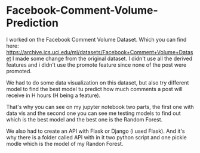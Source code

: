 # Facebook-Comment-Volume-Prediction

I worked on the Facebook Comment Volume Dataset. Which you can find here: https://archive.ics.uci.edu/ml/datasets/Facebook+Comment+Volume+Dataset
I made some change from the original dataset. I didn't use all the derived features and i didn't use the promote feature since none of the post were promoted. 

We had to do some data visualization on this dataset, but also try different model to find the best model tu predict how much comments a post will receive in H hours (H being a feature).

That's why you can see on my jupyter notebook two parts, the first one with data vis and the second one you can see me testing models to find out which is the best model and the best one is the Random Forest. 

We also had to create an API with Flask or Django (i used Flask). And it's why there is a folder called API with in it two python script and one pickle modle which is the model of my Randon Forest. 
